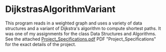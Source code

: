 # DijkstrasAlgorithmVariant
This program reads in a weighted graph and uses a variety of data structures and a variant of Dijkstra's algorithm to compute shortest paths. It was one of my assignments for the class Data Structures and Algorithms. See the attached [Project_Specifications.pdf](https://github.com/James-Codes/DijkstrasAlgorithmVariant/files/6957226/Project_Specifications.pdf)
PDF "Project_Specifications" for the exact details of the project.
